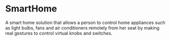 # SmartHome
A smart home solution that allows a person to control home appliances such as light bulbs, fans and air conditioners remotely from her seat by making real gestures to control virtual knobs and switches.
